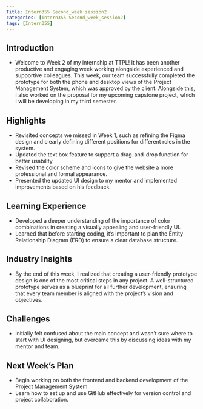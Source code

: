 ```yaml
---
Title: Intern355 Second_week session2
categories: [Intern355 Second_week_session2]
tags: [Intern355]
---
```


## Introduction
- Welcome to Week 2 of my internship at TTPL! It has been another productive and engaging week working alongside experienced and supportive colleagues. This week, our team successfully completed the prototype for both the phone and desktop views of the Project Management System, which was approved by the client. Alongside this, I also worked on the proposal for my upcoming capstone project, which I will be developing in my third semester.

## Highlights
- Revisited concepts we missed in Week 1, such as refining the Figma design and clearly defining different positions for different roles in the system.
- Updated the text box feature to support a drag-and-drop function for better usability.
- Revised the color scheme and icons to give the website a more professional and formal appearance.
- Presented the updated UI design to my mentor and implemented improvements based on his feedback.

## Learning Experience
- Developed a deeper understanding of the importance of color combinations in creating a visually appealing and user-friendly UI.
- Learned that before starting coding, it’s important to plan the Entity Relationship Diagram (ERD) to ensure a clear database structure.

## Industry Insights
- By the end of this week, I realized that creating a user-friendly prototype design is one of the most critical steps in any project. A well-structured prototype serves as a blueprint for all further development, ensuring that every team member is aligned with the project’s vision and objectives.

## Challenges
- Initially felt confused about the main concept and wasn’t sure where to start with UI designing, but overcame this by discussing ideas with my mentor and team.

## Next Week’s Plan
- Begin working on both the frontend and backend development of the Project Management System.
- Learn how to set up and use GitHub effectively for version control and project collaboration.